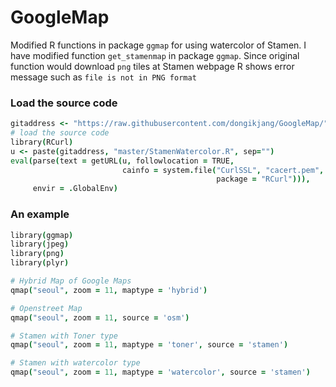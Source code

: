 GoogleMap
========
Modified R functions in package `ggmap` for using watercolor of Stamen. 
I have modified function `get_stamenmap` in package `ggmap`.
Since original function would download `png` tiles  at Stamen webpage
R shows error message such as `file is not in PNG format` 
### Load the source code

```coffee
gitaddress <- "https://raw.githubusercontent.com/dongikjang/GoogleMap/"
# load the source code
library(RCurl)
u <- paste(gitaddress, "master/StamenWatercolor.R", sep="")
eval(parse(text = getURL(u, followlocation = TRUE, 
                         cainfo = system.file("CurlSSL", "cacert.pem", 
                                              package = "RCurl"))), 
     envir = .GlobalEnv)
```

### An example
```coffee
library(ggmap)
library(jpeg)
library(png)
library(plyr)

# Hybrid Map of Google Maps
qmap("seoul", zoom = 11, maptype = 'hybrid')

# Openstreet Map
qmap("seoul", zoom = 11, source = 'osm')

# Stamen with Toner type
qmap("seoul", zoom = 11, maptype = 'toner', source = 'stamen')

# Stamen with watercolor type
qmap("seoul", zoom = 11, maptype = 'watercolor', source = 'stamen')
```
